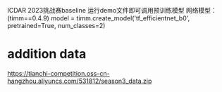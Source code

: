 ICDAR 2023挑战赛baseline
运行demo文件即可调用预训练模型
网络模型：(timm==0.4.9)
model = timm.create_model('tf_efficientnet_b0', pretrained=True, num_classes=2)


# addition data
https://tianchi-competition.oss-cn-hangzhou.aliyuncs.com/531812/season3_data.zip
